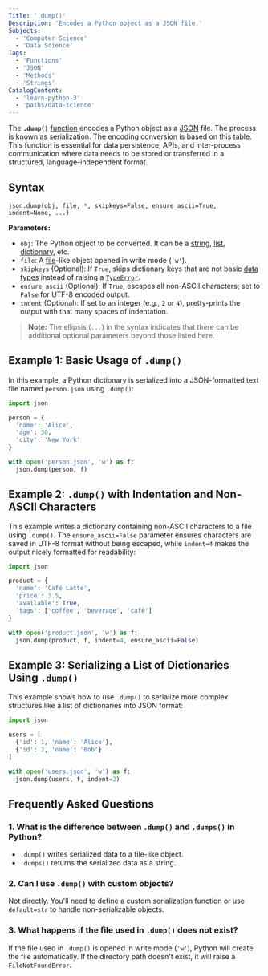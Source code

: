 ```yaml
---
Title: '.dump()'
Description: 'Encodes a Python object as a JSON file.'
Subjects:
  - 'Computer Science'
  - 'Data Science'
Tags:
  - 'Functions'
  - 'JSON'
  - 'Methods'
  - 'Strings'
CatalogContent:
  - 'learn-python-3'
  - 'paths/data-science'
---
```


The **`.dump()`** [function](https://www.codecademy.com/resources/docs/python/functions) encodes a Python object as a [JSON](https://www.codecademy.com/resources/docs/general/json) file. The process is known as serialization. The encoding conversion is based on this [table](https://docs.python.org/3/library/json.html#json-to-py-table). This function is essential for data persistence, APIs, and inter-process communication where data needs to be stored or transferred in a structured, language-independent format.

## Syntax

```pseudo
json.dump(obj, file, *, skipkeys=False, ensure_ascii=True, indent=None, ...)
```

**Parameters:**

- `obj`: The Python object to be converted. It can be a [string](https://www.codecademy.com/resources/docs/python/strings), [list](https://www.codecademy.com/resources/docs/python/lists), [dictionary](https://www.codecademy.com/resources/docs/python/dictionaries), etc.
- `file`: A [file](https://www.codecademy.com/resources/docs/python/files)-like object opened in write mode (`'w'`).
- `skipkeys` (Optional): If `True`, skips dictionary keys that are not basic [data types](https://www.codecademy.com/resources/docs/python/data-types) instead of raising a [`TypeError`](https://www.codecademy.com/resources/docs/python/errors).
- `ensure_ascii` (Optional): If `True`, escapes all non-ASCII characters; set to `False` for UTF-8 encoded output.
- `indent` (Optional): If set to an integer (e.g., `2` or `4`), pretty-prints the output with that many spaces of indentation.

> **Note:** The ellipsis (`...`) in the syntax indicates that there can be additional optional parameters beyond those listed here.

## Example 1: Basic Usage of `.dump()`

In this example, a Python dictionary is serialized into a JSON-formatted text file named `person.json` using `.dump()`:

```py
import json

person = {
  'name': 'Alice',
  'age': 30,
  'city': 'New York'
}

with open('person.json', 'w') as f:
  json.dump(person, f)
```

## Example 2: `.dump()` with Indentation and Non-ASCII Characters

This example writes a dictionary containing non-ASCII characters to a file using `.dump()`. The `ensure_ascii=False` parameter ensures characters are saved in UTF-8 format without being escaped, while `indent=4` makes the output nicely formatted for readability:

```py
import json

product = {
  'name': 'Café Latte',
  'price': 3.5,
  'available': True,
  'tags': ['coffee', 'beverage', 'café']
}

with open('product.json', 'w') as f:
  json.dump(product, f, indent=4, ensure_ascii=False)
```

## Example 3: Serializing a List of Dictionaries Using `.dump()`

This example shows how to use `.dump()` to serialize more complex structures like a list of dictionaries into JSON format:

```py
import json

users = [
  {'id': 1, 'name': 'Alice'},
  {'id': 2, 'name': 'Bob'}
]

with open('users.json', 'w') as f:
  json.dump(users, f, indent=2)
```

## Frequently Asked Questions

### 1. What is the difference between `.dump()` and `.dumps()` in Python?

- `.dump()` writes serialized data to a file-like object.
- `.dumps()` returns the serialized data as a string.

### 2. Can I use `.dump()` with custom objects?

Not directly. You'll need to define a custom serialization function or use `default=str` to handle non-serializable objects.

### 3. What happens if the file used in `.dump()` does not exist?

If the file used in `.dump()` is opened in write mode (`'w'`), Python will create the file automatically. If the directory path doesn't exist, it will raise a `FileNotFoundError`.
